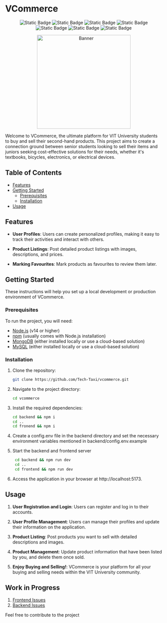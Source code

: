 # VCommerce
<p align="center">
    <img alt="Static Badge" src="https://img.shields.io/badge/node-light">
    <img alt="Static Badge" src="https://img.shields.io/badge/express-yellow">
    <img alt="Static Badge" src="https://img.shields.io/badge/mongod-darkgreen">
    <img alt="Static Badge" src="https://img.shields.io/badge/mysql-orange">
    <img alt="Static Badge" src="https://img.shields.io/badge/react-blue">
    <img alt="Static Badge" src="https://img.shields.io/badge/contributions-welcome-light">
    <img alt="Static Badge" src="https://img.shields.io/badge/license-GPLv3-blue">
</p>

<p align="center">
    <img alt="Banner" src="./frontend/assets/VcommerceLogo.png" width="300"/>
</p>

Welcome to VCommerce, the ultimate platform for VIT University students to buy and sell their second-hand products. This project aims to create a connection ground between senior students looking to sell their items and juniors seeking cost-effective solutions for their needs, whether it's textbooks, bicycles, electronics, or electrical devices.

## Table of Contents

- [Features](#features)
- [Getting Started](#getting-started)
  - [Prerequisites](#prerequisites)
  - [Installation](#installation)
- [Usage](#usage)


## Features

- **User Profiles**: Users can create personalized profiles, making it easy to track their activities and interact with others.

- **Product Listings**: Post detailed product listings with images, descriptions, and prices.

- **Marking Favourites**: Mark products as favourites to review them later.

## Getting Started

These instructions will help you set up a local development or production environment of VCommerce.

### Prerequisites

To run the project, you will need:

- [Node.js](https://nodejs.org/) (v14 or higher)
- [npm](https://www.npmjs.com/) (usually comes with Node.js installation)
- [MongoDB](https://www.mongodb.com/) (either installed locally or use a cloud-based solution)
- [MySQL](https://www.mysql.com/) (either installed locally or use a cloud-based solution)

### Installation

1. Clone the repository:

   ```bash
   git clone https://github.com/Tech-Taxi/vcommerce.git
   ```
2. Navigate to the project directory:
   ```bash
   cd vcommerce
   ```
3. Install the required dependencies:
   ```bash
   cd backend && npm i
   cd ..
   cd fronend && npm i
   ```
4. Create a config.env file in the backend directory and set the necessary environment variables mentioned in backend/config.env.example
5. Start the backend and frontend server
   ```bash
    cd backend && npm run dev
    cd ..
    cd frontend && npm run dev
   ```
6. Access the application in your browser at http://localhost:5173.

## Usage

1. **User Registration and Login**: Users can register and log in to their accounts.

2. **User Profile Management**: Users can manage their profiles and update their information on the application.

3. **Product Listing**: Post products you want to sell with detailed descriptions and images.

4. **Product Management**: Update product information that have been listed by you, and delete them once sold.

5. **Enjoy Buying and Selling!**: VCommerce is your platform for all your buying and selling needs within the VIT University community.

## Work in Progress
1. [Frontend Issues](./frontend/README.md)
2. [Backend Issues](./backend/README.md)

Feel free to contribute to the project
